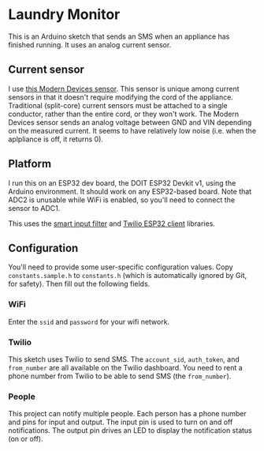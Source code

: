 # Laundry Monitor

This is an Arduino sketch that sends an SMS when an appliance has finished
running. It uses an analog current sensor.

## Current sensor

I use [this Modern Devices
sensor](https://moderndevice.com/product/current-sensor/). This sensor is
unique among current sensors in that it doesn't require modifying the cord of
the appliance. Traditional (split-core) current sensors must be attached to a
single conductor, rather than the entire cord, or they won't work. The Modern
Devices sensor sends an analog voltage between GND and VIN depending on the
measured current. It seems to have relatively low noise (i.e. when the
aplpliance is off, it returns 0).

## Platform

I run this on an ESP32 dev board, the DOIT ESP32 Devkit v1, using the Arduino
environment. It should work on any ESP32-based board. Note that ADC2 is
unusable while WiFi is enabled, so you'll need to connect the sensor to ADC1.

This uses the [smart input
filter](https://github.com/ademuri/smart-input-filter) and [Twilio ESP32
client](https://github.com/ademuri/twilio-esp32-client) libraries.

## Configuration

You'll need to provide some user-specific configuration values. Copy
`constants.sample.h` to `constants.h` (which is automatically ignored by Git,
for safety). Then fill out the following fields.

### WiFi

Enter the `ssid` and `password` for your wifi network.

### Twilio

This sketch uses Twilio to send SMS. The `account_sid`, `auth_token`, and
`from_number` are all available on the Twilio dashboard. You need to rent a
phone number from Twilio to be able to send SMS (the `from_number`).

### People

This project can notify multiple people. Each person has a phone number and
pins for input and output. The input pin is used to turn on and off
notifications. The output pin drives an LED to display the notification status
(on or off).
